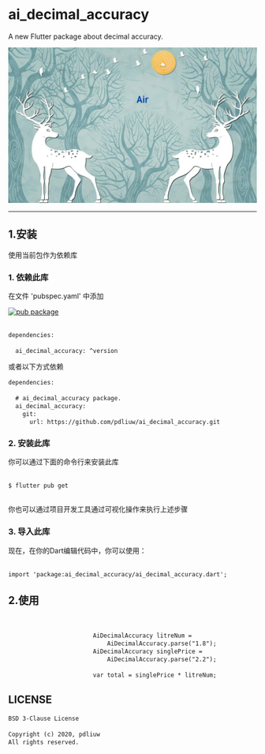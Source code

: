 # ai_decimal_accuracy

A new Flutter package about decimal accuracy.

![totem](https://raw.githubusercontent.com/pdliuw/pdliuw.github.io/master/images/totem_four_logo.jpg)

-----


## 1.安装

使用当前包作为依赖库

### 1. 依赖此库

在文件 'pubspec.yaml' 中添加

[![pub package](https://img.shields.io/pub/v/ai_decimal_accuracy.svg)](https://pub.dev/packages/ai_decimal_accuracy)

```

dependencies:

  ai_decimal_accuracy: ^version

```

或者以下方式依赖

```
dependencies:

  # ai_decimal_accuracy package.
  ai_decimal_accuracy:
    git:
      url: https://github.com/pdliuw/ai_decimal_accuracy.git

```

### 2. 安装此库

你可以通过下面的命令行来安装此库

```

$ flutter pub get


```

你也可以通过项目开发工具通过可视化操作来执行上述步骤

### 3. 导入此库

现在，在你的Dart编辑代码中，你可以使用：

```

import 'package:ai_decimal_accuracy/ai_decimal_accuracy.dart';

```

## 2.使用



```


                        AiDecimalAccuracy litreNum =
                            AiDecimalAccuracy.parse("1.8");
                        AiDecimalAccuracy singlePrice =
                            AiDecimalAccuracy.parse("2.2");
                        
                        var total = singlePrice * litreNum;

```




## LICENSE

    BSD 3-Clause License
    
    Copyright (c) 2020, pdliuw
    All rights reserved.